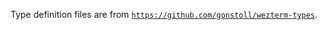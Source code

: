 Type definition files are from [`https://github.com/gonstoll/wezterm-types`](https://github.com/gonstoll/wezterm-types).
